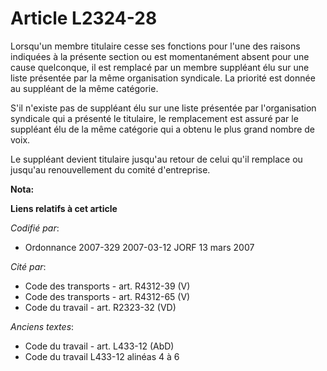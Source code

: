 # Article L2324-28

Lorsqu'un membre titulaire cesse ses fonctions pour l'une des raisons indiquées à la présente section ou est momentanément
absent pour une cause quelconque, il est remplacé par un membre suppléant élu sur une liste présentée par la même
organisation syndicale. La priorité est donnée au suppléant de la même catégorie.

S'il n'existe pas de suppléant élu sur une liste présentée par l'organisation syndicale qui a présenté le titulaire, le
remplacement est assuré par le suppléant élu de la même catégorie qui a obtenu le plus grand nombre de voix.

Le suppléant devient titulaire jusqu'au retour de celui qu'il remplace ou jusqu'au renouvellement du comité d'entreprise.

**Nota:**



**Liens relatifs à cet article**

_Codifié par_:

  - Ordonnance 2007-329 2007-03-12 JORF 13 mars 2007

_Cité par_:

  - Code des transports - art. R4312-39 (V)
  - Code des transports - art. R4312-65 (V)
  - Code du travail - art. R2323-32 (VD)

_Anciens textes_:

  - Code du travail - art. L433-12 (AbD)
  - Code du travail L433-12 alinéas 4 à 6
